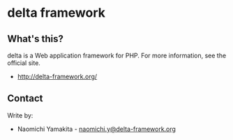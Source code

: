 delta framework
===============

What's this?
------------
delta is a Web application framework for PHP.
For more information, see the official site.

 * http://delta-framework.org/

Contact
-------
Write by:
* Naomichi Yamakita - naomichi.y@delta-framework.org
